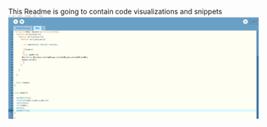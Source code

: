 This Readme is going to contain code visualizations and snippets
<img src="https://github.com/shubhampathak09/Java-Javascript-C-etc-Codesnippets-/blob/master/Web%26Javascript/Processing/MengerSponge/Menger%20Sponge%20Fractal.gif">